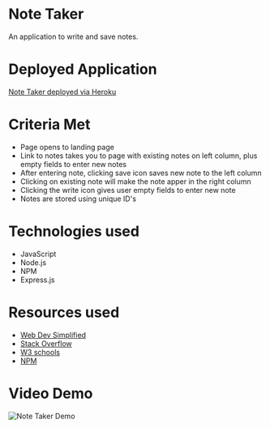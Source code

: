 # Note Taker

An application to write and save notes.

# Deployed Application

[Note Taker deployed via Heroku](https://arcane-falls-85887.herokuapp.com/)

# Criteria Met

- Page opens to landing page
- Link to notes takes you to page with existing notes on left column, plus empty fields to enter new notes
- After entering note, clicking save icon saves new note to the left column
- Clicking on existing note will make the note apper in the right column
- Clicking the write icon gives user empty fields to enter new note
- Notes are stored using unique ID's

# Technologies used

- JavaScript
- Node.js
- NPM
- Express.js

# Resources used

- [Web Dev Simplified](https://www.youtube.com/channel/UCFbNIlppjAuEX4znoulh0Cw)
- [Stack Overflow](https://stackoverflow.com/)
- [W3 schools](https://www.w3schools.com/)
- [NPM](https://www.npmjs.com/)

# Video Demo

![Note Taker Demo](https://i.imgur.com/8CQzsvU.gif)
